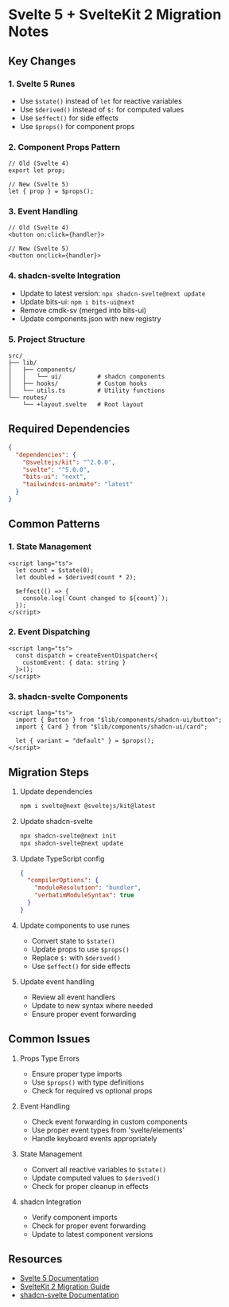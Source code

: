 # Svelte 5 + SvelteKit 2 Migration Notes

## Key Changes

### 1. Svelte 5 Runes

- Use `$state()` instead of `let` for reactive variables
- Use `$derived()` instead of `$:` for computed values
- Use `$effect()` for side effects
- Use `$props()` for component props

### 2. Component Props Pattern

```svelte
// Old (Svelte 4)
export let prop;

// New (Svelte 5)
let { prop } = $props();
```

### 3. Event Handling

```svelte
// Old (Svelte 4)
<button on:click={handler}>

// New (Svelte 5)
<button onclick={handler}>
```

### 4. shadcn-svelte Integration

- Update to latest version: `npx shadcn-svelte@next update`
- Update bits-ui: `npm i bits-ui@next`
- Remove cmdk-sv (merged into bits-ui)
- Update components.json with new registry

### 5. Project Structure

```
src/
├── lib/
│   ├── components/
│   │   └── ui/          # shadcn components
│   ├── hooks/           # Custom hooks
│   └── utils.ts         # Utility functions
└── routes/
    └── +layout.svelte   # Root layout
```

## Required Dependencies

```json
{
  "dependencies": {
    "@sveltejs/kit": "^2.0.0",
    "svelte": "^5.0.0",
    "bits-ui": "next",
    "tailwindcss-animate": "latest"
  }
}
```

## Common Patterns

### 1. State Management

```svelte
<script lang="ts">
  let count = $state(0);
  let doubled = $derived(count * 2);

  $effect(() => {
    console.log(`Count changed to ${count}`);
  });
</script>
```

### 2. Event Dispatching

```svelte
<script lang="ts">
  const dispatch = createEventDispatcher<{
    customEvent: { data: string }
  }>();
</script>
```

### 3. shadcn-svelte Components

```svelte
<script lang="ts">
  import { Button } from "$lib/components/shadcn-ui/button";
  import { Card } from "$lib/components/shadcn-ui/card";

  let { variant = "default" } = $props();
</script>
```

## Migration Steps

1. Update dependencies

   ```bash
   npm i svelte@next @sveltejs/kit@latest
   ```

2. Update shadcn-svelte

   ```bash
   npx shadcn-svelte@next init
   npx shadcn-svelte@next update
   ```

3. Update TypeScript config

   ```json
   {
     "compilerOptions": {
       "moduleResolution": "bundler",
       "verbatimModuleSyntax": true
     }
   }
   ```

4. Update components to use runes

   - Convert state to `$state()`
   - Update props to use `$props()`
   - Replace `$:` with `$derived()`
   - Use `$effect()` for side effects

5. Update event handling
   - Review all event handlers
   - Update to new syntax where needed
   - Ensure proper event forwarding

## Common Issues

1. Props Type Errors

   - Ensure proper type imports
   - Use `$props()` with type definitions
   - Check for required vs optional props

2. Event Handling

   - Check event forwarding in custom components
   - Use proper event types from 'svelte/elements'
   - Handle keyboard events appropriately

3. State Management

   - Convert all reactive variables to `$state()`
   - Update computed values to `$derived()`
   - Check for proper cleanup in effects

4. shadcn Integration
   - Verify component imports
   - Check for proper event forwarding
   - Update to latest component versions

## Resources

- [Svelte 5 Documentation](https://svelte.dev/docs/svelte5)
- [SvelteKit 2 Migration Guide](https://kit.svelte.dev/docs/migrating-to-sveltekit-2)
- [shadcn-svelte Documentation](https://next.shadcn-svelte.com/)
